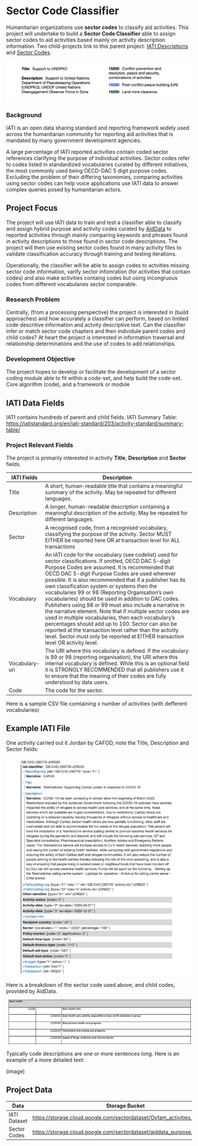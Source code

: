 # Sector Code Classifier

Humanitarian organizations use **sector codes** to classify aid activities. This project will undertake to build a **Sector Code Classifier** able to assign sector codes to aid activities based mainly on activity description information. Two child-projects link to this parent project: [IATI Descriptions]() and [Sector Codes]().

![activity code](https://github.com/brentxphillips/CSRMP/blob/main/activity_code.png)

### Background

IATI is an open data sharing standard and reporting framework widely used across the humanitarian community for reporting aid activities that is mandated by many government development agencies.

A large percentage of IATI reported activities contain coded sector references clarifying the purpose of individual activities. Sector codes refer to codes listed in standardized vocabularies curated by different initiatives, the most commonly used being OECD-DAC 5 digit purpose codes. Excluding the problem of their differing taxonomies, comparing activities using sector codes can help voice applications use IATI data to answer complex queries posed by humanitarian actors.

## Project Focus

The project will use IATI data to train and test a classifier able to classify and assign hybrid purpose and activity codes curated by [AidData]() to reported activities through mainly comparing keywords and phrases found in activity descriptions to those found in sector code descriptions. The project will then use existing sector codes found in many activity files to validate classification accuracy through training and testing iterations.

Operationally, the classifier will be able to assign codes to actvities missing sector code information, varify sector infomration (for activities that contain codes) and also make activities containg codes but using incongruous codes from different vocabularies sector comparable.

### Research Problem

Centrally, (from a processing perspective) the project is interested in (build approaches) and how accurately a classifier can perform, based on limited code descritive information and actvity descriptive text. Can the classifier infer or match sector code chapters and then individule parent codes and child codes? At heart the project is interested in information traversal and relationship determinations and the use of codes to add relationships.

### Development Objective

The project hopes to develop or facilitate the development of a sector coding module able to fit within a code-set, and help build the code-set. Core algorithm (code), and a framework or module

## IATI Data Fields

IATI contains hundreds of parent and child fields. IATI Summary Table: https://iatistandard.org/en/iati-standard/203/activity-standard/summary-table/

### Project Relevant Fields

The project is primarily interested in activity **Title**, **Description** and **Sector** fields.

IATI Fields | Description
---- | ----
Title | A short, human-readable title that contains a meaningful summary of the activity. May be repeated for different languages.
Description | A longer, human-readable description containing a meaningful description of the activity. May be repeated for different languages.
Sector | A recognised code, from a recognised vocabulary, classifying the purpose of the activity. Sector MUST EITHER be reported here OR at transaction level for ALL transactions
Vocabulary | An IATI code for the vocabulary (see codelist) used for sector classifications. If omitted, OECD DAC 5-digit Purpose Codes are assumed. It is recommended that OECD DAC 5-digit Purpose Codes are used wherever possible. It is also recommended that if a publisher has its own classification system or systems then the vocabularies 99 or 98 (Reporting Organisation’s own vocabularies) should be used in addition to DAC codes. Publishers using 98 or 99 must also include a narrative in the narrative element. Note that if multiple sector codes are used in multiple vocabularies, then each vocabulary’s percentages should add up to 100. Sector can also be reported at the transaction level rather than the activity level. Sector must only be reported at EITHER transaction level OR activity level.
Vocabulary-uri | The URI where this vocabulary is defined. If the vocabulary is 99 or 98 (reporting organisation), the URI where this internal vocabulary is defined. While this is an optional field it is STRONGLY RECOMMENDED that all publishers use it to ensure that the meaning of their codes are fully understood by data users.
Code | The code for the sector.

Here is a sample CSV file comtaining x number of activities (with defferent vocabularies)

## Example IATI File

One activity carried out it Jordan by CAFOD, note the Title, Description and Sector fields:

![file](https://github.com/brentxphillips/CSRMP/blob/main/iati_example.png)

Here is a breakdown of the sector code used above, and child codes, provided by AidData. 

![basic health](https://github.com/brentxphillips/CSRMP/blob/main/basic_health.png)

Typically code descriptions are one or more sentences long. Here is an example of a more detailed text:

(image)

## Project Data

Data | Storage Bucket
---- | ----
IATI Dataset | https://storage.cloud.google.com/sectordataset/Oxfam_activities.csv
Sector Codes | https://storage.cloud.google.com/sectordataset/aiddata_purpose_codes.csv
